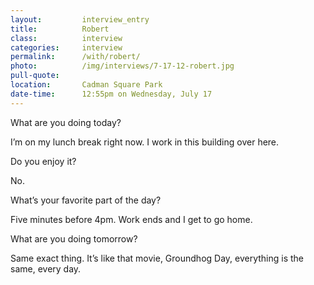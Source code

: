 ```yaml
---
layout:         interview_entry
title:          Robert
class:          interview
categories:     interview
permalink:		/with/robert/
photo:    		/img/interviews/7-17-12-robert.jpg
pull-quote:
location:		Cadman Square Park
date-time: 		12:55pm on Wednesday, July 17
---
```


<p class="question">What are you doing today?</p>
<p>I’m on my lunch break right now. I work in this building over here. </p>

<p class="question">Do you enjoy it?</p>
<p>No. </p>

<p class="question">What’s your favorite part of the day?</p>
<p>Five minutes before 4pm. Work ends and I get to go home.</p>

<p class="question">What are you doing tomorrow?</p>
<p>Same exact thing. It’s like that movie, Groundhog Day, everything is the same, every day. </p>
